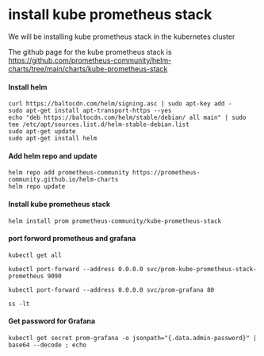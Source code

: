 # install kube prometheus stack 
 
We will be installing kube prometheus stack in the kubernetes cluster 

The github page for the kube prometheus stack is https://github.com/prometheus-community/helm-charts/tree/main/charts/kube-prometheus-stack


#### Install helm 

```
curl https://baltocdn.com/helm/signing.asc | sudo apt-key add -
sudo apt-get install apt-transport-https --yes
echo "deb https://baltocdn.com/helm/stable/debian/ all main" | sudo tee /etc/apt/sources.list.d/helm-stable-debian.list
sudo apt-get update
sudo apt-get install helm

```

#### Add helm repo and update

```
helm repo add prometheus-community https://prometheus-community.github.io/helm-charts
helm repo update

```

#### Install kube prometheus stack 

```
helm install prom prometheus-community/kube-prometheus-stack

```
#### port forword prometheus and grafana

```
kubectl get all

kubectl port-forward --address 0.0.0.0 svc/prom-kube-prometheus-stack-prometheus 9090

kubectl port-forward --address 0.0.0.0 svc/prom-grafana 80

ss -lt

```
#### Get password for Grafana

```
kubectl get secret prom-grafana -o jsonpath="{.data.admin-password}" | base64 --decode ; echo

```



